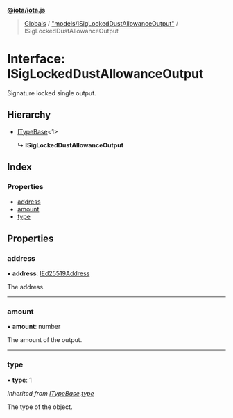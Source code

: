 **[@iota/iota.js](../README.md)**

> [Globals](../README.md) / ["models/ISigLockedDustAllowanceOutput"](../modules/_models_isiglockeddustallowanceoutput_.md) / ISigLockedDustAllowanceOutput

# Interface: ISigLockedDustAllowanceOutput

Signature locked single output.

## Hierarchy

* [ITypeBase](_models_itypebase_.itypebase.md)<1\>

  ↳ **ISigLockedDustAllowanceOutput**

## Index

### Properties

* [address](_models_isiglockeddustallowanceoutput_.isiglockeddustallowanceoutput.md#address)
* [amount](_models_isiglockeddustallowanceoutput_.isiglockeddustallowanceoutput.md#amount)
* [type](_models_isiglockeddustallowanceoutput_.isiglockeddustallowanceoutput.md#type)

## Properties

### address

•  **address**: [IEd25519Address](_models_ied25519address_.ied25519address.md)

The address.

___

### amount

•  **amount**: number

The amount of the output.

___

### type

•  **type**: 1

*Inherited from [ITypeBase](_models_itypebase_.itypebase.md).[type](_models_itypebase_.itypebase.md#type)*

The type of the object.
